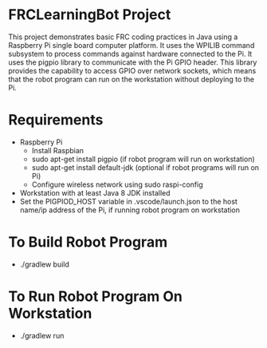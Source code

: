 # FRCLearningBot Project

This project demonstrates basic FRC coding practices in Java using a Raspberry Pi single board computer platform.
It uses the WPILIB command subsystem to process commands against hardware connected to the Pi. It uses the
pigpio library to communicate with the Pi GPIO header. This library provides the capability to access GPIO over network sockets, which means that the robot program can run on the workstation without deploying to the Pi.

# Requirements
- Raspberry Pi
  - Install Raspbian
  - sudo apt-get install pigpio (if robot program will run on workstation)
  - sudo apt-get install default-jdk (optional if robot programs will run on Pi)
  - Configure wireless network using sudo raspi-config
- Workstation with at least Java 8 JDK installed
- Set the PIGPIOD_HOST variable in .vscode/launch.json to the host name/ip address of the Pi, if running robot program on workstation

# To Build Robot Program
- ./gradlew build

# To Run Robot Program On Workstation
- ./gradlew run
